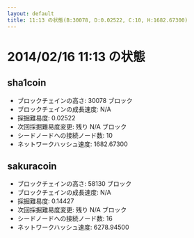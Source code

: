 ```yaml
---
layout: default
title: 11:13 の状態(B:30078, D:0.02522, C:10, H:1682.67300)
---
```

# 2014/02/16 11:13 の状態

## sha1coin
* ブロックチェインの高さ: 30078 ブロック
* ブロックチェインの成長速度: N/A
* 採掘難易度: 0.02522
* 次回採掘難易度変更: 残り N/A ブロック
* シードノードへの接続ノード数: 10
* ネットワークハッシュ速度: 1682.67300

## sakuracoin
* ブロックチェインの高さ: 58130 ブロック
* ブロックチェインの成長速度: N/A
* 採掘難易度: 0.14427
* 次回採掘難易度変更: 残り N/A ブロック
* シードノードへの接続ノード数: 16
* ネットワークハッシュ速度: 6278.94500